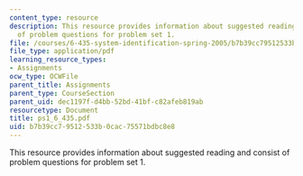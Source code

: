 ```yaml
---
content_type: resource
description: This resource provides information about suggested reading and consist
  of problem questions for problem set 1.
file: /courses/6-435-system-identification-spring-2005/b7b39cc79512533b0cac75571bdbc8e8_ps1_6_435.pdf
file_type: application/pdf
learning_resource_types:
- Assignments
ocw_type: OCWFile
parent_title: Assignments
parent_type: CourseSection
parent_uid: dec1197f-d4bb-52bd-41bf-c82afeb819ab
resourcetype: Document
title: ps1_6_435.pdf
uid: b7b39cc7-9512-533b-0cac-75571bdbc8e8
---
```

This resource provides information about suggested reading and consist of problem questions for problem set 1.

